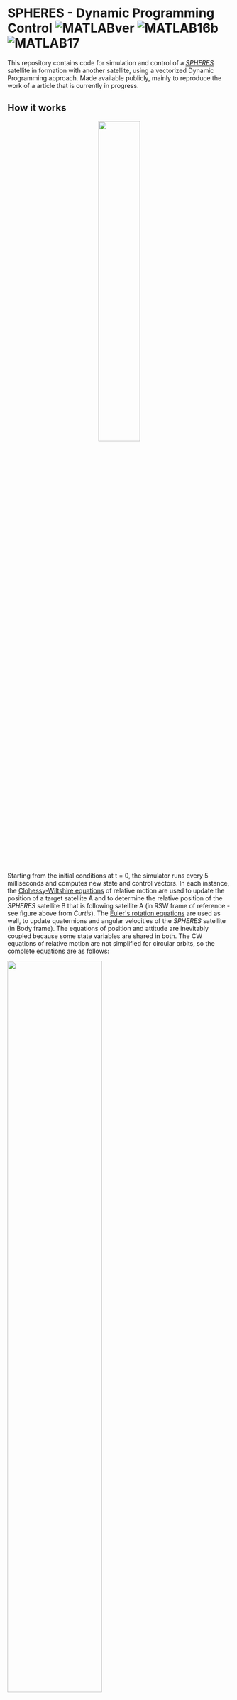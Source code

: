 # SPHERES - Dynamic Programming Control ![MATLABver](https://img.shields.io/badge/MATLAB-v9.1%2B-orange.svg) ![MATLAB16b](https://img.shields.io/badge/MATLAB-R2016b-yellow.svg) ![MATLAB17](https://img.shields.io/badge/MATLAB-R2017-green.svg) 

This repository contains code for simulation and control of a *[SPHERES](https://www.nasa.gov/spheres/home
)* satellite in formation with another satellite, using a vectorized Dynamic Programming approach. Made available publicly, mainly to reproduce the work of a article that is currently in progress.

## How it works
<p align="center"><img width=43% src="https://raw.githubusercontent.com/abdolrezat/SPHERES-DPcontrol/master/figures/reference frame.png"></p>

Starting from the initial conditions at t = 0, the simulator runs every 5 milliseconds and computes new state and control vectors. In each instance, the [Clohessy-Wiltshire equations](https://en.wikipedia.org/wiki/Clohessy-Wiltshire_equations
) of relative motion are used to update the position of a target satellite A and to determine the relative position of the *SPHERES* satellite B that is following satellite A (in RSW frame of reference - see figure above from *Curtis*). The [Euler's rotation equations](https://en.wikipedia.org/wiki/Euler%27s_equations_(rigid_body_dynamics)) are used as well, to update quaternions and angular velocities of the *SPHERES* satellite (in Body frame). The equations of position and attitude are inevitably coupled because some state variables are shared in both. The CW equations of relative motion are not simplified for circular orbits, so the complete equations are as follows:

<p align="left"><img width=65% src="https://raw.githubusercontent.com/abdolrezat/SPHERES-DPcontrol/master/figures/CW equations.png"></p>

Dynamic Programming is used to generate controllers (will be explained in detail in later sections), these controllers are preloaded into the satellite, and help determine the optimal forces and moments that the *SPHERES* satellite requires to reach the target satellite. These required forces and moments are then converted to thruster on-off commands, using a control allocation method (will be explained in detail) such as a [Pulse-Width Pulse-Frequency (PWPF) Modulator](http://smsl.egr.uh.edu/sites/smsl/files/files/publications/Song_Attitude_Control_PWPFSpace_Technology_1997.pdf), a [Schmitt trigger](https://en.wikipedia.org/wiki/Schmitt_trigger) or the [Active Set Method](https://ccom.ucsd.edu/~elwong/p/elw-thesis.pdf
). After the command for all 12 thrusters are determined, the simulator recalculates all forces and moments in their respective frames, and continues the simulation to calculate the next states from the previous states and actions. Differential equations are solved using the *fourth-order Runge-Kutta* method (since the time steps are in order of milliseconds, there is no difference in the results of RK4 and ODE45, however, RK4 is significantly faster). The overall process of the simulation is shown in the figure below:

<p align="center"><img width=100% src="https://raw.githubusercontent.com/abdolrezat/SPHERES-DPcontrol/master/figures/Simulation.jpg"></p>

## Run the Tests

You can simply run the scripts to see the results. In addition, you may change the controller configurations and/or initial conditions to see how the satellite controls itself under different conditions. The script below is set with initial conditions of -0.6 meters offset in x, y, and z directions and 10 degree offset in angles. Control allocation method is set to "Active Set", additional information can be read inside the script:

```
%%% for Dynamic Programming Control
closedist_normal_activeset_allocation
```

If you want to see control with Proportional-Differential controllers in the same condition, run the script below:

```
closedist_normal_PD_controller_activeset
```

- Note: PD means *Proportional-Differential*, not to be confused with DP (Dynamic Programming), see inside each script for initial conditions and configurations. 

### Results

After you run the scripts, you can see how states have changed and actions taken during the entire simulation. For the example above, fuel consumption using Dynamic Programming is **23% less than** PD control in only 0.6 meters of displacement. The Kp and Kd parameters for the PD controller are chosen so that both trajectories have similar settling times. The position plots in z-direction are as follows:

<p align="center"><img width=90% src="https://raw.githubusercontent.com/abdolrezat/SPHERES-DPcontrol/master/figures/Xdiff.png"></p>


### Control Allocation Schemes

The control allocation methods determine on/offs for each thruster in order to reach the nearest torques and forces in 3DOF generated by Dynamic Programming or PD controller. In other words, the forces and torques that are required to control the satellite are converted to thruster firings by the control allocation systems. There are several allocation methods defined in the simulator, one of which is the Active Set Method:

#### Active Set Method

The [*Active Set Method*](https://ccom.ucsd.edu/~elwong/p/elw-thesis.pdf) here is the problem of finding the set of thruster firings (on/offs) that minimize the following quadratic cost function (from [here](ssl.mit.edu/publications/theses/SM-2010-PongChristopher.pdf
))

<p align="left"><img width=45% src="https://raw.githubusercontent.com/abdolrezat/SPHERES-DPcontrol/master/figures/Quad Prog.png"></p>

The numerical algorithms explained in some references seem quite complex to find the multi-variable answer to this problem, especially when a continuous range of values and many variables are involved. However, since SPHERES is an all-thruster satellite and the thrusters can only produce a fixed amount of force, finding the solution in this particular case is super easy. First, using the `all_feasible_thruster_u` function, all the possible combinations of thruster on/offs are generated for each channel of 4 thrusters. Next, each combination is put directly as `u` in the above cost function, and the minimum set is easily found by using MATLAB's `min` function and extracting the `id` of the set. 

In each channel, when all 4 thrusters are operational, 16 (=2^4) total combinations of thruster firings are present. However, not all combinations are efficient in terms of fuel consumption. In other words, some combinations produce the same amount of forces and torques, but one of them uses less fuel in the process. This happens particularly when two thrusters in the opposite directions fire and cancel out each other. For instance, consider the case where all four thrusters fire in one channel, they all cancel each other out and produce zero force and torque in their directions, which is the same as the more fuel efficient set of all thrusters being off. Crossing out these cases not only results in more fuel efficiency but also makes the computations very efficient, too.

Additionally, this allocation method supports the scenario of faulty thruster(s). If the IDs of the faulty thrusters are determined, the combinations are automatically reduced to those in which the faulty thrusters are always "off".


## Acknowledgments

This work wouldn't have been possible without exceptional support and guidance provided by [Dr. Nima Assadian](http://ae.sharif.edu/~web/homepage.php?username=assadian) of the Aerospace Engineering Department at Sharif University of Technology, who was the supervisor of the project.

## License

This project is licensed under the [MIT License](LICENSE.md) - Author: [**Abdolreza Taheri**](https://www.researchgate.net/profile/Abdolreza_Taheri)
